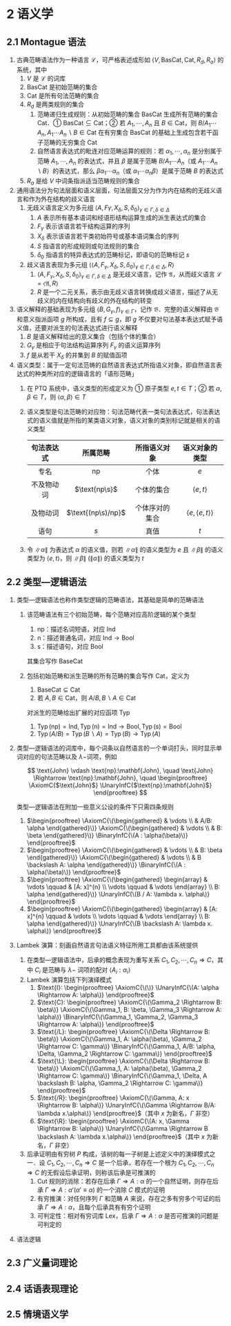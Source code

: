 # 2 语义学

## 2.1 Montague 语法
1. 古典范畴语法作为一种语言 $\mathscr{L}$，可严格表述成形如 $\left\langle V, \text{BasCat}, \text{Cat}, R_{d}, R_{a}\right\rangle$ 的系统，其中
    1. $V$ 是 $\mathscr{L}$ 的词库
    2. $\text{BasCat}$ 是初始范畴的集合
    3. $\text{Cat}$ 是所有句法范畴的集合
    4. $R_{d}$ 是两类规则的集合
        1. 范畴递归生成规则：从初始范畴的集合 $\text{BasCat}$ 生成所有范畴的集合 $\text{Cat}$．① $\text{BasCat} \subseteq \text{Cat}$；② 若 $A_{1}, \cdots, A_{n}$ 且 $B \in \text{Cat}$，则 $B / A_{1} \cdots A_{n}, A_{1} \cdots A_{n} \backslash B \in \text{Cat}$ 在有穷集合 $\text{BasCat}$ 的基础上生成包含若干函子范畴的无穷集合 $\text{Cat}$
        2. 自然语言表达式的毗连对应范畴运算的规则：若 $\alpha_{1}, \cdots, \alpha_{n}$ 是分别属于范畴 $A_{1}, \cdots, A_{n}$ 的表达式，并且 $\beta$ 是属于范畴 $B / A_{1} \cdots A_{n}$（或 $A_{1} \cdots A_{n} \backslash B$）的表达式，那么 $\beta \alpha_{1} \cdots \alpha_{n}$（或 $\alpha_{1} \cdots \alpha_{n} \beta$）是属于范畴 $B$ 的表达式
    5. $R_{a}$ 是给 $V$ 中词条指派适当范畴规则的集合
2. 通用语法分为句法层面和语义层面，句法层面又分为作为内在结构的无歧义语言和作为外在结构的歧义语言
    1. 无歧义语言定义为多元组 $\left\langle A, F \gamma, X_{\delta}, S, \delta_{0}\right\rangle_{\gamma \in \Gamma, \delta \in \Delta}$
        1. $A$ 表示所有基本语词和经语形结构运算生成的派生表达式的集合
        2. $F_{\gamma}$ 表示该语言若干结构运算的序列
        3. $X_{\delta}$ 表示该语言若干类初始符号或基本语词集合的序列
        4. $S$ 指语言的形成规则或句法规则的集合
        5. $\delta_{0}$ 指语言的特异表达式的范畴标记，即语句的范畴标记 $s$
    2. 歧义语言表现为多元组 $\langle\left\langle A, F_{\gamma}, X_{\delta}, S, \delta_{0}\right\rangle_{\gamma \in \Gamma, \delta \in \Delta}, R\rangle$
        1. $\left\langle A, F_{\gamma}, X_{\delta}, S, \delta_{0}\right\rangle_{\gamma \in \Gamma, \delta \in \Delta}$ 是无歧义语言，记作 $\mathfrak{A}$，从而歧义语言 $\mathscr{L}=\langle\mathfrak{A}, R\rangle$
        2. $R$ 是一个二元关系，表示由无歧义语言转换成歧义语言，描述了从无歧义的内在结构向有歧义的外在结构的转变
3. 语义解释的基础表现为多元组 $\left\langle B, G_{\gamma}, f\right\rangle_{\gamma \in \Gamma}$，记作 $\mathfrak{B}$．完整的语义解释由 $\mathfrak{B}$ 和意义指派函项 $g$ 所构成，且有 $f \subseteq g$，即 $g$ 不仅要对句法基本表达式赋予语义值，还要对派生的句法表达式进行语义解释
    1. $B$ 是语义解释给出的意义集合（包括个体的集合）
    2. $G_{\gamma}$ 是相应于句法结构运算序列 $F_{\gamma}$ 的语义运算序列
    3. $f$ 是从若干 $X_{\delta}$ 的并集到 $B$ 的赋值函项
4. 语义类型：属于一定句法范帱的自然语言表达式所指语义对象，即自然语言表达式的种类所对应的逻辑语言的「语形范畴」
    1. 在 $\text{PTQ}$ 系统中，语义类型的形成定义为 ① 原子类型 $e, t \in T$；② 若 $\alpha, \beta \in T$，则 $\langle\alpha, \beta\rangle \in T$
    2. 语义类型是句法范畴的对应物：句法范畴代表一类句法表达式，句法表达式的语义值就是所指的某类语义对象，语义对象的类别标记就是相关的语义类型

        <div class="text-table">

        | 句法表达式 |      所属范畴      |  所指语义对象  |           语义对象的类型            |
        | :--------: | :----------------: | :------------: | :---------------------------------: |
        |    专名    |    $\text{np}$     |      个体      |                 $e$                 |
        | 不及物动词 |   $\text{np\s}$    |   个体的集合   |         $\left<e, t\right>$         |
        |  及物动词  | $\text{(np\s)/np}$ | 个体序对的集合 | $\left<e, \left<e, t\right>\right>$ |
        |    语句    |        $s$         |      真值      |                 $t$                 |

        </div>

    3. 令 $\|\alpha\|$ 为表达式 $\alpha$ 的语义值，则若 $\|\alpha\|$ 的语义类型为 $e$ 且 $\left\|\beta\right\|$ 的语义类型为 $\left<e, t\right>$，则 $\left\|\beta\right\|\ (\|\alpha\|)$ 的语义类型为 $t$

## 2.2 类型—逻辑语法
1. 类型—逻辑语法也称作类型逻辑的范畴语法，其基础是简单的范畴语法
    1. 该范畴语法有三个初始范畴，每个范畴对应高阶逻辑的某个类型
        1. $\text{np}$：描述名词短语，对应 $\text{Ind}$
        2. $\text{n}$：描述普通名词，对应 $\text{Ind} \to \text{Bool}$
        3. $\text{s}$：描述语句，对应 $\text{Bool}$

        其集合写作 $\text{BaseCat}$

    2. 包括初始范畴和派生范畴的所有范畴的集合写作 $\text{Cat}$，定义为
        1. $\text{BaseCat} \subseteq \text{Cat}$
        2. 若 $A, B \in \text{Cat}$，则 $A / B, B \backslash A \in \text{Cat}$

        对派生的范畴给出扩展的对应函项 $\text{Typ}$

        1. $\operatorname{Typ}(\text{np}) = \text{Ind}, \operatorname{Typ}(\text{n}) = \text{Ind} \to \text{Bool}, \operatorname{Typ}(\text{s}) = \text{Bool}$
        2. $\operatorname{Typ}(A/B) = \operatorname{Typ}(B \backslash A) = \operatorname{Typ}(B) \to \operatorname{Typ}(A)$

2. 类型—逻辑语法的词库中，每个词条以自然语言的一个单词打头，同时显示单词对应的句法范畴以及 $\lambda-$词项，例如

    $$
    \text{John} \vdash \text{np}:\mathbf{John}, \quad
    \text{John} \Rightarrow \text{np}:\mathbf{John}, \quad 
    \begin{prooftree}
    \AxiomC{$\text{John}$}
    \UnaryInfC{$\text{np}:\mathbf{John}$}
    \end{prooftree}
    $$

    类型—逻辑语法在附加一些意义公设的条件下只需四条规则

    1. $\begin{prooftree} \AxiomC{\(\begin{gathered} & \vdots \\ & A/B: \alpha \end{gathered}\)} \AxiomC{\(\begin{gathered} & \vdots \\ & B: \beta \end{gathered}\)} \BinaryInfC{\(A : \alpha(\beta)\)} \end{prooftree}$
    2. $\begin{prooftree} \AxiomC{\(\begin{gathered} & \vdots \\ & B: \beta \end{gathered}\)} \AxiomC{\(\begin{gathered} & \vdots \\ & B \backslash A: \alpha \end{gathered}\)} \BinaryInfC{\(A : \alpha(\beta)\)} \end{prooftree}$
    3. $\begin{prooftree} \AxiomC{\(\begin{gathered} \begin{array} & \vdots \qquad & [A: x]^{n} \\  \vdots \qquad & \vdots \end{array} \\ B: \alpha \end{gathered}\)} \UnaryInfC{\(B / A: \lambda x. \alpha\)} \end{prooftree}$
    4. $\begin{prooftree} \AxiomC{\(\begin{gathered} \begin{array} & [A: x]^{n} \qquad & \vdots \\  \vdots \qquad & \vdots \end{array} \\ B: \alpha \end{gathered}\)} \UnaryInfC{\(B \backslash A: \lambda x. \alpha\)} \end{prooftree}$

3. $\text{Lambek}$ 演算：刻画自然语言句法语义特征所用工具都由该系统提供
    1. 在类型—逻辑语法中，后承的概念表现为重写关系 $C_1, C_2, \cdots, C_n \Rightarrow C$，其中 $C_i$ 是范畴与 $\lambda-$ 词项的配对 $\left<A_i : \alpha_i\right>$
    2. $\text{Lambek}$ 演算包括下列演绎模式
        1. $\text{I}: \begin{prooftree} \AxiomC{\(\)} \UnaryInfC{\(A: \alpha \Rightarrow A: \alpha\)} \end{prooftree}$
        2. $\text{C}: \begin{prooftree} \AxiomC{\(\Gamma_2 \Rightarrow B: \beta\)} \AxiomC{\(\Gamma_1, B: \beta, \Gamma_3 \Rightarrow A: \alpha\)} \BinaryInfC{\(\Gamma_1, \Gamma_2, \Gamma_3 \Rightarrow A: \alpha\)} \end{prooftree}$
        3. $\text{/L}: \begin{prooftree} \AxiomC{\(\Delta \Rightarrow B: \beta\)} \AxiomC{\(\Gamma_1, A: \alpha(\beta), \Gamma_2 \Rightarrow C: \gamma\)} \BinaryInfC{\(\Gamma_1, A/B: \alpha, \Delta, \Gamma_2 \Rightarrow C: \gamma\)} \end{prooftree}$
        4. $\text{\L}: \begin{prooftree} \AxiomC{\(\Delta \Rightarrow B: \beta\)} \AxiomC{\(\Gamma_1, A: \alpha(\beta), \Gamma_2 \Rightarrow C: \gamma\)} \BinaryInfC{\(\Gamma_1, \Delta, A \backslash B: \alpha, \Gamma_2 \Rightarrow C: \gamma\)} \end{prooftree}$
        5. $\text{/R}: \begin{prooftree} \AxiomC{\(\Gamma, A: x \Rightarrow B: \alpha\)} \UnaryInfC{\(\Gamma \Rightarrow B/A: \lambda x.\alpha\)} \end{prooftree}$（其中 $x$ 为新名，$\Gamma$ 非空）
        6. $\text{\R}: \begin{prooftree} \AxiomC{\(A: x, \Gamma \Rightarrow B: \alpha\)} \UnaryInfC{\(\Gamma \Rightarrow B \backslash A: \lambda x.\alpha\)} \end{prooftree}$（其中 $x$ 为新名，$\Gamma$ 非空）
    3. 后承证明由有穷树 $P$ 构成，该树的每一子树是上述定义中的演绎模式之一．设 $C_1, C_2, \cdots, C_n \Rightarrow C$ 是一个后承，若存在一个根为 $C_1, C_2, \cdots, C_n \Rightarrow C$ 的无假设后承证明，则称该后承是可推演的
        1. $\text{Cut}$ 规则的消除：若存在后承 $\Gamma \Rightarrow A: \alpha$ 的一个自然证明，则存在后承 $\Gamma \Rightarrow A: \alpha' (\alpha' \equiv \alpha)$ 的一个消除 $C$ 模式的证明
        2. 有穷推演：对任何序列 $\Gamma$ 和范畴 $A$ 来说，存在之多有穷多个可证的后承 $\Gamma \Rightarrow A: \alpha$，且每个后承具有有穷个证明
        3. 可判定性：相对有穷词库 $\text{Lex}$，后承 $\Gamma \Rightarrow A: \alpha$ 是否可推演的问题是可判定的
4. 语法逻辑

## 2.3 广义量词理论

## 2.4 话语表现理论

## 2.5 情境语义学
